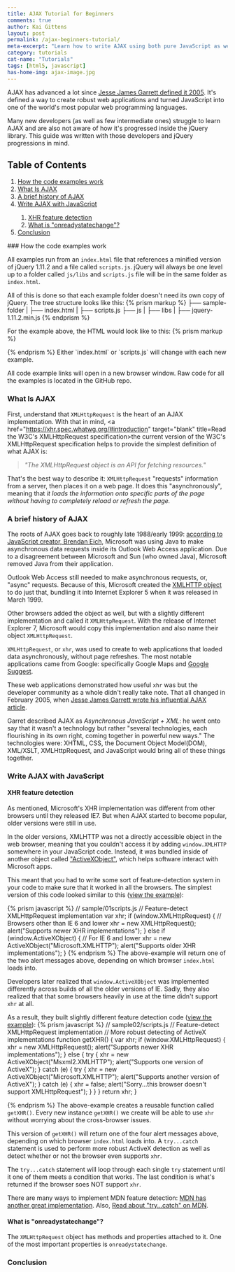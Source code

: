 ```yaml
---
title: AJAX Tutorial for Beginners
comments: true
author: Kai Gittens
layout: post
permalink: /ajax-beginners-tutorial/
meta-excerpt: "Learn how to write AJAX using both pure JavaScript as well as jQuery. Includes many code examples that can be downloaded."
category: tutorials
cat-name: "Tutorials"
tags: [html5, javascript]
has-home-img: ajax-image.jpg
---
```

AJAX has advanced a lot since [Jesse James Garrett defined it 2005](adaptivepath.com/ideas/ajax-new-approach-web-applications/ "Read Jesse James Garrett original'AJAX' article"). It's defined a way to create robust web applications and turned JavaScript into one of the world's most popular web programming languages.

Many new developers (as well as few intermediate ones) struggle to learn AJAX and are also not aware of how it's progressed inside the jQuery library. This guide was written with those developers and jQuery progressions in mind.
<h2 style="clear:both;">Table of Contents</h2>
  <ol>
    <li><a href="#how-code-examples-works">How the code examples work</li>
    <li><a href="#what-is-ajax">What Is AJAX</li>
    <li><a href="#brief-history-ajax">A brief history of AJAX</li>
    <li>
      <a href="#ajax-javascript">Write AJAX with JavaScript</li>
      <ol>
        <li><a href="#xhr-feature-detection">XHR feature detection</li>
        <li><a href="#ajax-states">What is "onreadystatechange"?</li>
      </ol>
    </li>
    <li><a href="#conclusion">Conclusion</li>
  </ol>
<a name="how-code-examples-works"></a>
### How the code examples work

All examples run from an `index.html` file that references a minified version of jQuery 1.11.2 and a file called `scripts.js`. jQuery will always be one level up to a folder called `js/libs` and `scripts.js` file will be in the same folder as `index.html`.

All of this is done so that each example folder doesn't need its own copy of jQuery.  The tree structure looks like this:
{% prism markup %}
├── sample-folder
|   ├── index.html
|   ├── scripts.js
├── js
|   ├── libs
|       ├── jquery-1.11.2.min.js
{% endprism %}

For the example above, the HTML would look like to this:
{% prism markup %}
<!-- sample-folder/index.html -->
<!DOCTYPE html>
<html lang="en">
  <head>
    <meta charset="UTF-8">
    <title>A Code Sample</title>
  </head>
  <body>
    <!-- Content will go here -->
    <script src="../js/libs/jquery-1.11.2.min.js"></script>
    <script src="scripts.js"></script>
  </body>
</html>
{% endprism %}
Either `index.html` or `scripts.js` will change with each new example.

All code example links will open in a new browser window.  Raw code for all the examples is located in the GitHub repo.
<a name="what-is-ajax"></a>
### What Is AJAX
First, understand that `XMLHttpRequest` is the heart of an AJAX implementation. With that in mind, <a href="https://xhr.spec.whatwg.org/#introduction" target="blank" title=Read the W3C's XMLHttpRequest specification>the current version of the W3C's XMLHttpRequest specification</a> helps to provide the simplest definition of what AJAX is:

> *"The XMLHttpRequest object is an API for fetching resources."*

That's the best way to describe it: `XMLHttpRequest` "requests" information from a server, then places it on a web page. It does this "asynchronously", meaning that *it loads the information onto specific parts of the page without having to completely reload or refresh the page.*
<a name="brief-history-ajax"></a>
### A brief history of AJAX
The roots of AJAX goes back to roughly late 1988/early 1999: [according to JavaScript creator, Brendan Eich](http://www.stitcher.com/podcast/ruby-rogues/javascript-jabber/e/124-jsj-the-origin-of-javascript-with-brendan-eich-35282918), Microsoft was using Java to make asynchronous data requests inside its Outlook Web Access application. Due to a disagreement between Microsoft and Sun (who owned Java), Microsoft removed Java from their application.

Outlook Web Access still needed to make asynchronous requests, or, "async" requests. Because of this, Microsoft created the [XMLHTTP object](http://msdn.microsoft.com/en-us/library/ie/ms537505%28v=vs.85%29.aspx, "Read more about the XMLHTTP Object") to do just that, bundling it into Internet Explorer 5 when it was released in March 1999.

Other browsers added the object as well, but with a slightly different implementation and called it `XMLHttpRequest`. With the release of Internet Explorer 7, Microsoft would copy this implementation and also name their object `XMLHttpRequest`.

`XMLHttpRequest`, or `xhr`, was used to create to web applications that loaded data asynchronously, without page refreshes. The most notable applications came from Google: specifically Google Maps and [Google Suggest](http://www.searchenginejournal.com/beginners-guide-google-suggest-marketers-seo/73269/ "Read about Google Suggest").

These web applications demonstrated how useful `xhr` was but the developer community as a whole didn't really take note. That all changed in February 2005, when [Jesse James Garrett wrote his influential AJAX article](http://www.adaptivepath.com/ideas/ajax-new-approach-web-applications/).

Garret described AJAX as _Asynchronous JavaScript + XML_: he went onto say that it wasn't a technology but rather "several technologies, each flourishing in its own right, coming together in powerful new ways." The technologies were: XHTML, CSS, the Document Object Model(DOM), XML/XSLT, XMLHttpRequest, and JavaScript would bring all of these things together.

<a name="ajax-javascript"></a>
### Write AJAX with JavaScript
<a name="xhr-feature-detection"></a>
#### XHR feature detection
As mentioned, Microsoft's XHR implementation was different from other browsers until they released IE7. But when AJAX started to become popular, older versions were still in use.

In the older versions, XMLHTTP was not a directly accessible object in the web browser, meaning that you couldn't access it by adding `window.XMLHTTP` somewhere in your JavaScript code. Instead, it was bundled inside of another object called
<a href="http://msdn.microsoft.com/en-us/library/aa751972(VS.85).aspx">"ActiveXObject"</a>, which helps software interact with Microsoft apps.


This meant that you had to write some sort of feature-detection system in your code to make sure that it worked in all the browsers. The simplest version of this code looked similar to this (<a href="/samples/ajax-tutorial-samples/sample01/" target="blank">view the example</a>):

{% prism javascript %}
// sample/01scripts.js
// Feature-detect XMLHttpRequest implementation
var xhr;
if (window.XMLHttpRequest) { // Browsers other than IE 6 and lower
  xhr = new XMLHttpRequest();
  alert("Supports newer XHR implementations");
} else if (window.ActiveXObject) { // For IE 6 and lower
  xhr = new ActiveXObject("Microsoft.XMLHTTP");
  alert("Supports older XHR implementations");
}
{% endprism %}
The above-example will return one of the two alert messages above, depending on which browser `index.html` loads into.

Developers later realized that `window.ActiveXObject` was implemented differently across builds of all the older versions of IE. Sadly, they also realized that that some browsers heavily in use at the time didn't support `xhr` at all.

As a result, they built slightly different feature detection code (<a href="/samples/ajax-tutorial-samples/sample02/" target="blank">view the example</a>):
{% prism javascript %}
// sample02/scripts.js
// Feature-detect XMLHttpRequest implementation
// More robust detecting of ActiveX implementations
function getXHR() {
  var xhr;
  if (window.XMLHttpRequest) {
    xhr = new XMLHttpRequest();
    alert("Supports newer XHR implementations");
  } else {
    try {
      xhr = new ActiveXObject("Msxml2.XMLHTTP");
      alert("Supports one version of ActiveX");
    } catch (e) {
      try {
        xhr = new ActiveXObject("Microsoft.XMLHTTP");
        alert("Supports another version of ActiveX");
      } catch (e) {
        xhr = false;
        alert("Sorry...this browser doesn't support XMLHttpRequest");
      }
    }
  }
  return xhr;
}

{% endprism %}
The above-example creates a reusable function called `getXHR()`. Every new instance `getXHR()` we create will be able to use `xhr` without worrying about the cross-browser issues.

This version of `getXHR()` will return one of the four alert messages above, depending on which browser `index.html` loads into. A `try...catch` statement is used to perform more robust ActiveX detection as well as detect whether or not the browser even supports `xhr`.

The `try...catch` statement will loop through each single `try` statement until it one of them meets a condition that works. The last condition is what's returned if the browser soes NOT support `xhr`.

There are many ways to implement MDN feature detection: <a href="https://developer.mozilla.org/en-US/docs/AJAX/Getting_Started#Step_3_.E2.80.93_A_Simple_Example" target="blank">MDN has another great implementation</a>. Also, <a href="https://developer.mozilla.org/en-US/docs/Web/JavaScript/Reference/Statements/try...catch" target="blank">Read about "try...catch" on MDN</a>.
<a name="ajax-states"></a>
#### What is "onreadystatechange"?
The `XMLHttpRequest` object has methods and properties attached to it.  One of the most important properties is `onreadystatechange`.
<a name="conclusion"></a>
### Conclusion
